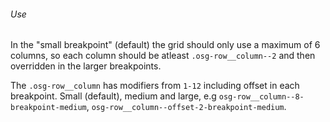 ###### Use
In the "small breakpoint" (default) the grid should only use a maximum of 6 columns, so each column should be atleast `.osg-row__column--2` and then overridden in the larger breakpoints.

The `.osg-row__column` has modifiers from `1-12` including offset in each breakpoint. Small (default), medium and large, e.g `osg-row__column--8-breakpoint-medium`, `osg-row__column--offset-2-breakpoint-medium`.
